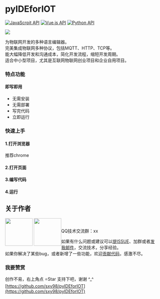 # pyIDEforIOT 

[![JavaScrpit API](https://img.shields.io/badge/JavaScript-ES6%2B-brightgreen.svg?style=flat)](https://github.com/TommyLemon/APIJSON/tree/master/APIJSON-JavaScript) 
[![Vue.js API](https://img.shields.io/badge/Vue.js-2.0%2B-brightgreen.svg?style=flat)](https://github.com/TommyLemon/APIJSON/tree/master/APIJSON-JavaScript/APIJSON-JS-Vue)
[![Python API](https://img.shields.io/badge/Python-2.7%2B-brightgreen.svg?style=flat)](https://github.com/TommyLemon/APIJSON/tree/master/APIJSON-Python) <br />



![](https://raw.githubusercontent.com/TommyLemon/APIJSON/master/logo.png) 

为物联网开发的多种语言编辑器。<br />
完美集成物联网多种协议，包括MQTT、HTTP、TCP等。<br />
能大幅降低开发和沟通成本，简化开发流程，缩短开发周期。<br />
适合中小型项目，尤其是互联网物联网创业项目和企业自用项目。<br />


### 特点功能

#### 即写即用
* 无需安装
* 无需部署
* 写完代码
* 立即运行


### 快速上手

#### 1.打开浏览器
推荐chrome

#### 2.打开页面
#### 3.编写代码
#### 4.运行

## 关于作者
<div style="float:left">
  <a href="https://github.com/TommyLemon"><img src="https://avatars1.githubusercontent.com/u/5738175?s=400&u=5b2f372f0c03fae8f249d2d754e38971c2e17b92&v=4" height="90" width="90" ></a>
  <a href="https://github.com/linlwqq"><img src="https://avatars1.githubusercontent.com/u/5328313?s=460&v=4"  height="90" width="90" ></a>
</div>

<br />

QQ技术交流群：xx

如果有什么问题或建议可以[提ISSUE](https://github.com/sxy98/pyIDEforIOT/issues)、加群或者[发我邮件](https://github.com/sxy98)，交流技术，分享经验。<br >
如果你解决了某些bug，或者新增了一些功能，欢迎[贡献代码](https://github.com/sxy98/pyIDEforIOT/pulls)，感激不尽。



### 我要赞赏
创作不易，右上角点 ⭐Star 支持下吧，谢谢 ^_^ <br />
[https://github.com/sxy98/pyIDEforIOT](https://github.com/sxy98/pyIDEforIOT)

 
